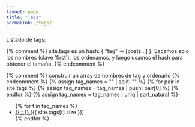 ```yaml
---
layout: page
title: "Tags"
permalink: /tags/
---
```


Listado de tags:

{% comment %}
site.tags es un hash: { "tag" => [posts...] }.
Sacamos solo los nombres (clave 'first'), los ordenamos, y luego usamos el hash
para obtener el tamaño.
{% endcomment %}

{% comment %} construir un array de nombres de tag y ordenarlo {% endcomment %}
{% assign tag_names = "" | split: "" %}
{% for pair in site.tags %}
  {% assign tag_names = tag_names | push: pair[0] %}
{% endfor %}
{% assign tag_names = tag_names | uniq | sort_natural %}

<ul class="tag-cloud">
  {% for t in tag_names %}
    <li>
      <a href="{{ '/tags/' | append: t | slugify | append: '/' | relative_url }}">
        {{ t }}
      </a>
      ({{ site.tags[t].size }})
    </li>
  {% endfor %}
</ul>
